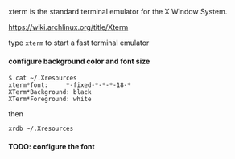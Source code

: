 xterm is the standard terminal emulator for the X Window System.

https://wiki.archlinux.org/title/Xterm

type `xterm` to start a fast terminal emulator

#### configure background color and font size

```
$ cat ~/.Xresources 
xterm*font:     *-fixed-*-*-*-18-*
XTerm*Background: black
XTerm*Foreground: white
```

then
```
xrdb ~/.Xresources
```

#### TODO: configure the font
